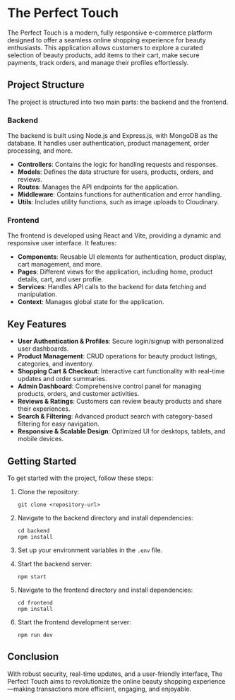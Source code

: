 # The Perfect Touch

The Perfect Touch is a modern, fully responsive e-commerce platform designed to offer a seamless online shopping experience for beauty enthusiasts. This application allows customers to explore a curated selection of beauty products, add items to their cart, make secure payments, track orders, and manage their profiles effortlessly.

## Project Structure

The project is structured into two main parts: the backend and the frontend.

### Backend

The backend is built using Node.js and Express.js, with MongoDB as the database. It handles user authentication, product management, order processing, and more.

- **Controllers**: Contains the logic for handling requests and responses.
- **Models**: Defines the data structure for users, products, orders, and reviews.
- **Routes**: Manages the API endpoints for the application.
- **Middleware**: Contains functions for authentication and error handling.
- **Utils**: Includes utility functions, such as image uploads to Cloudinary.

### Frontend

The frontend is developed using React and Vite, providing a dynamic and responsive user interface. It features:

- **Components**: Reusable UI elements for authentication, product display, cart management, and more.
- **Pages**: Different views for the application, including home, product details, cart, and user profile.
- **Services**: Handles API calls to the backend for data fetching and manipulation.
- **Context**: Manages global state for the application.

## Key Features

- **User Authentication & Profiles**: Secure login/signup with personalized user dashboards.
- **Product Management**: CRUD operations for beauty product listings, categories, and inventory.
- **Shopping Cart & Checkout**: Interactive cart functionality with real-time updates and order summaries.
- **Admin Dashboard**: Comprehensive control panel for managing products, orders, and customer activities.
- **Reviews & Ratings**: Customers can review beauty products and share their experiences.
- **Search & Filtering**: Advanced product search with category-based filtering for easy navigation.
- **Responsive & Scalable Design**: Optimized UI for desktops, tablets, and mobile devices.

## Getting Started

To get started with the project, follow these steps:

1. Clone the repository:
   ```
   git clone <repository-url>
   ```

2. Navigate to the backend directory and install dependencies:
   ```
   cd backend
   npm install
   ```

3. Set up your environment variables in the `.env` file.

4. Start the backend server:
   ```
   npm start
   ```

5. Navigate to the frontend directory and install dependencies:
   ```
   cd frontend
   npm install
   ```

6. Start the frontend development server:
   ```
   npm run dev
   ```

## Conclusion

With robust security, real-time updates, and a user-friendly interface, The Perfect Touch aims to revolutionize the online beauty shopping experience—making transactions more efficient, engaging, and enjoyable.